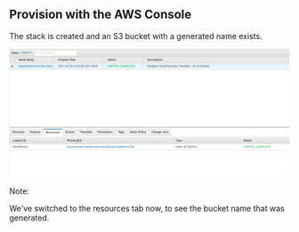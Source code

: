 ## Provision with the AWS Console

The stack is created and an S3 bucket with a generated name exists.

![Stack created](images/parameterless-bucket/stack-created.png)

Note:

We've switched to the resources tab now, to see the bucket name that was generated.

